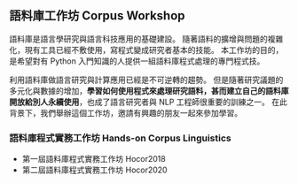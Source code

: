 ## 語料庫工作坊  Corpus Workshop
語料庫是語言學研究與語言科技應用的基礎建設。
隨著語料的擴增與問題的複雜化，現有工具已經不敷使用，寫程式變成研究者基本的技能。 
本工作坊的目的，是希望對有 Python 入門知識的人提供一組語料庫程式處理的專門程式技。

利用語料庫做語言研究與計算應用已經是不可逆轉的趨勢。 但是隨著研究議題的多元化與數據的增加，**學習如何使用程式來處理研究語料，甚而建立自己的語料庫開放給別人永續使用**，也成了語言研究者與 NLP 工程師很重要的訓練之一。 在此背景下，我們舉辦這個工作坊，邀請有興趣的朋友一起來參加學習。

### 語料庫程式實務工作坊  Hands-on Corpus Linguistics
- 第一屆語料庫程式實務工作坊 Hocor2018
- 第二屆語料庫程式實務工作坊 Hocor2020

